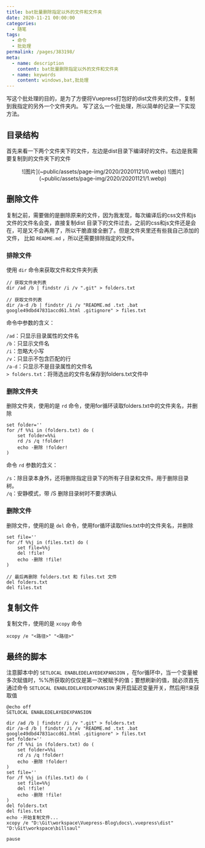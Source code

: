 ```yaml
---
title: bat批量删除指定以外的文件和文件夹
date: 2020-11-21 00:00:00
categories: 
  - 随笔
tags: 
  - 命令
  - 批处理
permalink: /pages/383198/
meta:
  - name: description
    content: bat批量删除指定以外的文件和文件夹
  - name: keywords
    content: windows,bat,批处理
---
```


写这个批处理的目的，是为了方便将Vuepress打包好的dist文件夹的文件，复制到我指定的另外一个文件夹内。
写了这么一个批处理，所以简单的记录一下实现方法。

## 目录结构
首先来看一下两个文件夹下的文件，左边是dist目录下编译好的文件。右边是我需要复制到的文件夹下的文件
<div style="text-align:center;display:flex;align-items:center;justify-content:space-evenly" class="pageimg">
  ![图片](~public/assets/page-img/2020/20201121/0.webp)
  ![图片](~public/assets/page-img/2020/20201121/1.webp)
</div>

## 删除文件
复制之前，需要做的是删除原来的文件，因为我发现，每次编译后的css文件和js文件的文件名会变，直接复制dist
目录下的文件过去，之前的css和js文件还是会在，可是又不会再用了，所以干脆直接全删了。但是文件夹里还有些我自己添加的文件，
比如 ``README.md`` ，所以还需要排除指定的文件。

### 排除文件
使用 ``dir`` 命令来获取文件和文件夹列表
```
// 获取文件夹列表
dir /ad /b | findstr /i /v ".git" > folders.txt

// 获取文件列表
dir /a-d /b | findstr /i /v "README.md .txt .bat google49dbd47831accd61.html .gitignore" > files.txt
```

命令中参数的含义：

``/ad``：只显示目录属性的文件名<br>
``/b``：只显示文件名<br>
``/i``：忽略大小写<br>
``/v``：只显示不包含匹配的行<br>
``/a-d``：只显示不是目录属性的文件名<br>
``> folders.txt``：将筛选出的文件名保存到folders.txt文件中

### 删除文件夹
删除文件夹，使用的是 ``rd`` 命令，使用for循环读取folders.txt中的文件夹名，并删除
```
set folder=''
for /f %%i in (folders.txt) do (
    set folder=%%i
    rd /s /q !folder!
    echo ·删除 !folder!
)
```

命令 ``rd`` 参数的含义：

``/s``：除目录本身外，还将删除指定目录下的所有子目录和文件。用于删除目录树。<br>
``/q``：安静模式，带 /S 删除目录树时不要求确认

### 删除文件
删除文件，使用的是 ``del`` 命令，使用for循环读取files.txt中的文件夹名，并删除
```
set file=''
for /f %%j in (files.txt) do (
    set file=%%j
    del !file!
    echo ·删除 !file!
)

// 最后再删除 folders.txt 和 files.txt 文件
del folders.txt
del files.txt
```

## 复制文件
复制文件，使用的是 ``xcopy`` 命令
```
xcopy /e "<路径>" "<路径>"
```

## 最终的脚本
注意脚本中的 ``SETLOCAL ENABLEDELAYEDEXPANSION`` ，在for循环中，当一个变量被多次赋值时，%%所获取的仅仅是第一次被赋予的值；要想刷新的值，就必须首先通过命令 ``SETLOCAL ENABLEDELAYEDEXPANSION`` 来开启延迟变量开关，然后用!!来获取值
```
@echo off
SETLOCAL ENABLEDELAYEDEXPANSION

dir /ad /b | findstr /i /v ".git" > folders.txt
dir /a-d /b | findstr /i /v "README.md .txt .bat google49dbd47831accd61.html .gitignore" > files.txt
set folder=''
for /f %%i in (folders.txt) do (
    set folder=%%i
    rd /s /q !folder!
    echo ·删除 !folder!
)
set file=''
for /f %%j in (files.txt) do (
    set file=%%j
    del !file!
    echo ·删除 !file!
)
del folders.txt
del files.txt
echo ·开始复制文件...
xcopy /e "D:\Git\workspace\Vuepress-Blog\docs\.vuepress\dist" "D:\Git\workspace\billsaul"

pause
```